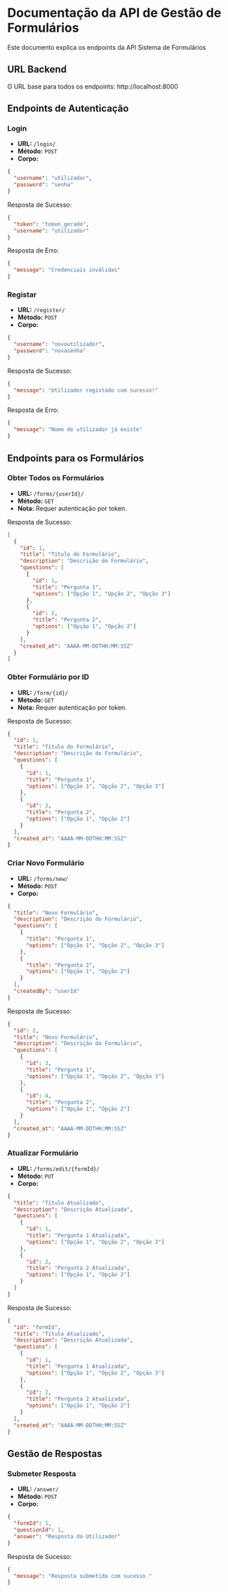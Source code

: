 # Documentação da API de Gestão de Formulários

Este documento explica os endpoints da API Sistema de Formulários

## URL Backend

O URL base para todos os endpoints: http://localhost:8000

## Endpoints de Autenticação

### Login

- **URL:** `/login/`
- **Método:** `POST`
- **Corpo:**

```json
{
  "username": "utilizador",
  "password": "senha"
}
```

Resposta de Sucesso:

```json
{
  "token": "token_gerado",
  "username": "utilizador"
}
```

Resposta de Erro:

```json
{
  "message": "Credenciais inválidas"
}
```

### Registar

- **URL:** `/register/`
- **Método:** `POST`
- **Corpo:**

```json
{
  "username": "novoutilizador",
  "password": "novasenha"
}
```

Resposta de Sucesso:

```json
{
  "message": "Utilizador registado com sucesso!"
}
```

Resposta de Erro:

```json
{
  "message": "Nome de utilizador já existe"
}
```

## Endpoints para os Formulários

### Obter Todos os Formulários

- **URL:** `/forms/{userId}/`
- **Método:** `GET`
- **Nota:** Requer autenticação por token.

Resposta de Sucesso:

```json
[
  {
    "id": 1,
    "title": "Título do Formulário",
    "description": "Descrição do Formulário",
    "questions": [
      {
        "id": 1,
        "title": "Pergunta 1",
        "options": ["Opção 1", "Opção 2", "Opção 3"]
      },
      {
        "id": 2,
        "title": "Pergunta 2",
        "options": ["Opção 1", "Opção 2"]
      }
    ],
    "created_at": "AAAA-MM-DDTHH:MM:SSZ"
  }
]
```

### Obter Formulário por ID

- **URL:** `/form/{id}/`
- **Método:** `GET`
- **Nota:** Requer autenticação por token.

Resposta de Sucesso:

```json
{
  "id": 1,
  "title": "Título do Formulário",
  "description": "Descrição do Formulário",
  "questions": [
    {
      "id": 1,
      "title": "Pergunta 1",
      "options": ["Opção 1", "Opção 2", "Opção 3"]
    },
    {
      "id": 2,
      "title": "Pergunta 2",
      "options": ["Opção 1", "Opção 2"]
    }
  ],
  "created_at": "AAAA-MM-DDTHH:MM:SSZ"
}
```

### Criar Novo Formulário

- **URL:** `/forms/new/`
- **Método:** `POST`
- **Corpo:**

```json
{
  "title": "Novo Formulário",
  "description": "Descrição do Formulário",
  "questions": [
    {
      "title": "Pergunta 1",
      "options": ["Opção 1", "Opção 2", "Opção 3"]
    },
    {
      "title": "Pergunta 2",
      "options": ["Opção 1", "Opção 2"]
    }
  ],
  "createdBy": "userId"
}
```

Resposta de Sucesso:

```json
{
  "id": 2,
  "title": "Novo Formulário",
  "description": "Descrição do Formulário",
  "questions": [
    {
      "id": 3,
      "title": "Pergunta 1",
      "options": ["Opção 1", "Opção 2", "Opção 3"]
    },
    {
      "id": 4,
      "title": "Pergunta 2",
      "options": ["Opção 1", "Opção 2"]
    }
  ],
  "created_at": "AAAA-MM-DDTHH:MM:SSZ"
}
```

### Atualizar Formulário

- **URL:** `/forms/edit/{formId}/`
- **Método:** `PUT`
- **Corpo:**

```json
{
  "title": "Título Atualizado",
  "description": "Descrição Atualizada",
  "questions": [
    {
      "id": 1,
      "title": "Pergunta 1 Atualizada",
      "options": ["Opção 1", "Opção 2", "Opção 3"]
    },
    {
      "id": 2,
      "title": "Pergunta 2 Atualizada",
      "options": ["Opção 1", "Opção 2"]
    }
  ]
}
```

Resposta de Sucesso:

```json
{
  "id": "formId",
  "title": "Título Atualizado",
  "description": "Descrição Atualizada",
  "questions": [
    {
      "id": 1,
      "title": "Pergunta 1 Atualizada",
      "options": ["Opção 1", "Opção 2", "Opção 3"]
    },
    {
      "id": 2,
      "title": "Pergunta 2 Atualizada",
      "options": ["Opção 1", "Opção 2"]
    }
  ],
  "created_at": "AAAA-MM-DDTHH:MM:SSZ"
}
```

## Gestão de Respostas

### Submeter Resposta

- **URL:** `/answer/`
- **Método:** `POST`
- **Corpo:**

```json
{
  "formId": 1,
  "questionId": 1,
  "answer": "Resposta do Utilizador"
}
```

Resposta de Sucesso:

```json
{
  "message": "Resposta submetida com sucesso."
}
```
